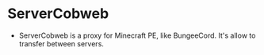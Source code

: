 # ServerCobweb

* ServerCobweb is a proxy for Minecraft PE, like BungeeCord. It's allow to transfer between servers.
